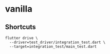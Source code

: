 # vanilla

## Shortcuts

```shell
flutter drive \
  --driver=test_driver/integration_test.dart \
  --target=integration_test/main_test.dart
```